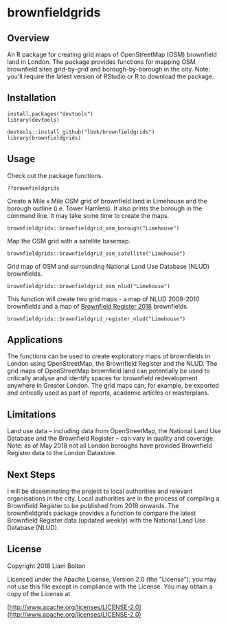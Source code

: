 # brownfieldgrids

## Overview
An R package for creating grid maps of OpenStreetMap (OSM) brownfield land in London. The package provides functions for mapping OSM brownfield sites grid-by-grid and borough-by-borough in the city. Note: you'll require the latest version of RStudio or R to download the package.

## Installation
```
install.packages("devtools")
library(devtools)

devtools::install_github("lbuk/brownfieldgrids")
library(brownfieldgrids)
```

## Usage
Check out the package functions.
```
??brownfieldgrids
```

Create a Mile x Mile OSM grid of brownfield land in Limehouse and the borough outline (i.e. Tower Hamlets). It also prints the borough in the command line. It may take some time to create the maps.
```
brownfieldgrids::brownfieldgrid_osm_borough("Limehouse")
```

Map the OSM grid with a satellite basemap.
```
brownfieldgrids::brownfieldgrid_osm_satellite("Limehouse")
```

Grid map of OSM and surrounding National Land Use Database (NLUD) brownfields.
```
brownfieldgrids::brownfieldgrid_osm_nlud("Limehouse")
```

This function will create two grid maps - a map of NLUD 2009-2010 brownfields and a map of [Brownfield Register 2018](https://data.london.gov.uk/dataset/brownfield-land-register) brownfields.
```
brownfieldgrids::brownfieldgrid_register_nlud("Limehouse")
```

## Applications
The functions can be used to create exploratory maps of brownfields in London using OpenStreetMap, the Brownfield Register and the NLUD. The grid maps of OpenStreetMap brownfield land can potentially be used to critically analyse and identify spaces for brownfield redevelopment anywhere in Greater London. The grid maps can, for example, be exported and critically used as part of reports, academic articles or masterplans.

## Limitations
Land use data – including data from OpenStreetMap, the National Land Use Database and the Brownfield Register – can vary in quality and coverage. Note: as of May 2018 not all London boroughs have provided Brownfield Register data to the London Datastore.

## Next Steps
I will be disseminating the project to local authorities and relevant organisations in the city. Local authorities are in the process of compiling a Brownfield Register to be published from 2018 onwards. The brownfieldgrids package provides a function to compare the latest Brownfield Register data (updated weekly) with the National Land Use Database (NLUD).

## License
Copyright 2018 Liam Bolton

Licensed under the Apache License, Version 2.0 (the "License");
you may not use this file except in compliance with the License.
You may obtain a copy of the License at

[http://www.apache.org/licenses/LICENSE-2.0](http://www.apache.org/licenses/LICENSE-2.0)
